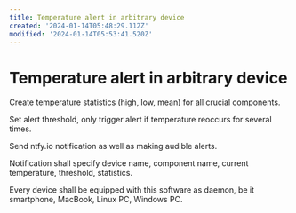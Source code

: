 ```yaml
---
title: Temperature alert in arbitrary device
created: '2024-01-14T05:48:29.112Z'
modified: '2024-01-14T05:53:41.520Z'
---
```


# Temperature alert in arbitrary device

Create temperature statistics (high, low, mean) for all crucial components.

Set alert threshold, only trigger alert if temperature reoccurs for several times.

Send ntfy.io notification as well as making audible alerts.

Notification shall specify device name, component name, current temperature, threshold, statistics.

Every device shall be equipped with this software as daemon, be it smartphone, MacBook, Linux PC, Windows PC.
